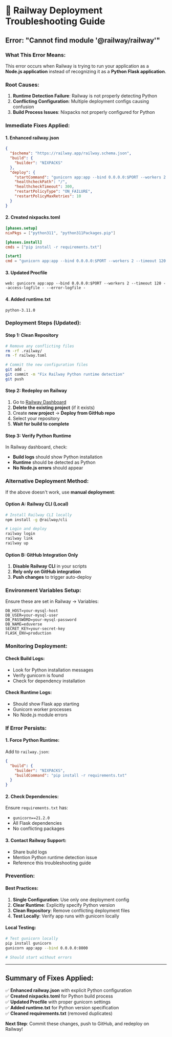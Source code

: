 # 🚨 Railway Deployment Troubleshooting Guide

## **Error: "Cannot find module '@railway/railway'"**

### **What This Error Means:**
This error occurs when Railway is trying to run your application as a **Node.js application** instead of recognizing it as a **Python Flask application**.

### **Root Causes:**
1. **Runtime Detection Failure**: Railway is not properly detecting Python
2. **Conflicting Configuration**: Multiple deployment configs causing confusion
3. **Build Process Issues**: Nixpacks not properly configured for Python

### **Immediate Fixes Applied:**

#### **1. Enhanced railway.json**
```json
{
  "$schema": "https://railway.app/railway.schema.json",
  "build": {
    "builder": "NIXPACKS"
  },
  "deploy": {
    "startCommand": "gunicorn app:app --bind 0.0.0.0:$PORT --workers 2 --timeout 120 --access-logfile - --error-logfile -",
    "healthcheckPath": "/",
    "healthcheckTimeout": 300,
    "restartPolicyType": "ON_FAILURE",
    "restartPolicyMaxRetries": 10
  }
}
```

#### **2. Created nixpacks.toml**
```toml
[phases.setup]
nixPkgs = ["python311", "python311Packages.pip"]

[phases.install]
cmds = ["pip install -r requirements.txt"]

[start]
cmd = "gunicorn app:app --bind 0.0.0.0:$PORT --workers 2 --timeout 120 --access-logfile - --error-logfile -"
```

#### **3. Updated Procfile**
```
web: gunicorn app:app --bind 0.0.0.0:$PORT --workers 2 --timeout 120 --access-logfile - --error-logfile -
```

#### **4. Added runtime.txt**
```
python-3.11.0
```

### **Deployment Steps (Updated):**

#### **Step 1: Clean Repository**
```bash
# Remove any conflicting files
rm -rf .railway/
rm -f railway.toml

# Commit the new configuration files
git add .
git commit -m "Fix Railway Python runtime detection"
git push
```

#### **Step 2: Redeploy on Railway**
1. Go to [Railway Dashboard](https://railway.app/dashboard)
2. **Delete the existing project** (if it exists)
3. Create **new project** → **Deploy from GitHub repo**
4. Select your repository
5. **Wait for build to complete**

#### **Step 3: Verify Python Runtime**
In Railway dashboard, check:
- **Build logs** should show Python installation
- **Runtime** should be detected as Python
- **No Node.js errors** should appear

### **Alternative Deployment Method:**

If the above doesn't work, use **manual deployment**:

#### **Option A: Railway CLI (Local)**
```bash
# Install Railway CLI locally
npm install -g @railway/cli

# Login and deploy
railway login
railway link
railway up
```

#### **Option B: GitHub Integration Only**
1. **Disable Railway CLI** in your scripts
2. **Rely only on GitHub integration**
3. **Push changes** to trigger auto-deploy

### **Environment Variables Setup:**

Ensure these are set in Railway → Variables:
```
DB_HOST=your-mysql-host
DB_USER=your-mysql-user
DB_PASSWORD=your-mysql-password
DB_NAME=eduverse
SECRET_KEY=your-secret-key
FLASK_ENV=production
```

### **Monitoring Deployment:**

#### **Check Build Logs:**
- Look for Python installation messages
- Verify gunicorn is found
- Check for dependency installation

#### **Check Runtime Logs:**
- Should show Flask app starting
- Gunicorn worker processes
- No Node.js module errors

### **If Error Persists:**

#### **1. Force Python Runtime:**
Add to `railway.json`:
```json
{
  "build": {
    "builder": "NIXPACKS",
    "buildCommand": "pip install -r requirements.txt"
  }
}
```

#### **2. Check Dependencies:**
Ensure `requirements.txt` has:
- `gunicorn==21.2.0`
- All Flask dependencies
- No conflicting packages

#### **3. Contact Railway Support:**
- Share build logs
- Mention Python runtime detection issue
- Reference this troubleshooting guide

### **Prevention:**

#### **Best Practices:**
1. **Single Configuration**: Use only one deployment config
2. **Clear Runtime**: Explicitly specify Python version
3. **Clean Repository**: Remove conflicting deployment files
4. **Test Locally**: Verify app runs with gunicorn locally

#### **Local Testing:**
```bash
# Test gunicorn locally
pip install gunicorn
gunicorn app:app --bind 0.0.0.0:8000

# Should start without errors
```

---

## **Summary of Fixes Applied:**

✅ **Enhanced railway.json** with explicit Python configuration  
✅ **Created nixpacks.toml** for Python build process  
✅ **Updated Procfile** with proper gunicorn settings  
✅ **Added runtime.txt** for Python version specification  
✅ **Cleaned requirements.txt** (removed duplicates)  

**Next Step**: Commit these changes, push to GitHub, and redeploy on Railway!
